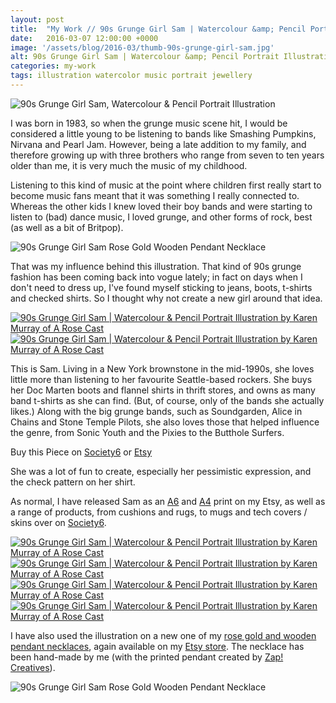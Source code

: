 ```yaml
---
layout: post
title:  "My Work // 90s Grunge Girl Sam | Watercolour &amp; Pencil Portrait Illustration, &amp; Rose Gold Wooden Pendant Necklace"
date:   2016-03-07 12:00:00 +0000
image: '/assets/blog/2016-03/thumb-90s-grunge-girl-sam.jpg'
alt: 90s Grunge Girl Sam | Watercolour &amp; Pencil Portrait Illustration
categories: my-work
tags: illustration watercolor music portrait jewellery
---
```


![90s Grunge Girl Sam, Watercolour &amp; Pencil Portrait Illustration](/assets/folio/portraits/portrait-illustration-sam.jpg "90s Grunge Girl Sam, Watercolour &amp; Pencil Portrait Illustration")

I was born in 1983, so when the grunge music scene hit, I would be considered a little young to be listening to bands like Smashing Pumpkins, Nirvana and Pearl Jam. However, being a late addition to my family, and therefore growing up with three brothers who range from seven to ten years older than me, it is very much the music of my childhood.

Listening to this kind of music at the point where children first really start to become music fans meant that it was something I really connected to. Whereas the other kids I knew loved their boy bands and were starting to listen to (bad) dance music, I loved grunge, and other forms of rock, best (as well as a bit of Britpop).

![90s Grunge Girl Sam Rose Gold Wooden Pendant Necklace](/assets/folio/portraits/sam-wooden-pendant-necklace-02.jpg "90s Grunge Girl Sam Rose Gold Wooden Pendant Necklace")

That was my influence behind this illustration. That kind of 90s grunge fashion has been coming back into vogue lately; in fact on days when I don't need to dress up, I've found myself sticking to jeans, boots, t-shirts and checked shirts. So I thought why not create a new girl around that idea.

<div class="row">
	<div class="col-md-6">
		<a href="https://www.etsy.com/listing/271265430/sam-a4-print-of-a-pencil-watercolour" title="Buy the A4 Print of 90s Grunge Girl Sam on my Etsy Store"><img src="/assets/blog/2016-03/a4-print-90s-grunge-girl-sam.jpg" alt="90s Grunge Girl Sam | Watercolour &amp; Pencil Portrait Illustration by Karen Murray of A Rose Cast" title="A4 Print of 90s Grunge Girl Sam | Watercolour &amp; Pencil Portrait Illustration by Karen Murray of A Rose Cast"></a>
	</div>
	<div class="col-md-6">
		<a href="" title="Buy the A6 Print of 90s Grunge Girl Sam on my Etsy Store"><img src="/assets/blog/2016-03/a6-print-90s-grunge-girl-sam.jpg" alt="90s Grunge Girl Sam | Watercolour &amp; Pencil Portrait Illustration by Karen Murray of A Rose Cast" title="A6 Print of 90s Grunge Girl Sam | Watercolour &amp; Pencil Portrait Illustration by Karen Murray of A Rose Cast"></a>
	</div>
</div>

This is Sam. Living in a New York brownstone in the mid-1990s, she loves little more than listening to her favourite Seattle-based rockers. She buys her Doc Marten boots and flannel shirts in thrift stores, and owns as many band t-shirts as she can find. (But, of course, only of the bands she actually likes.) Along with the big grunge bands, such as Soundgarden, Alice in Chains and Stone Temple Pilots, she also loves those that helped influence the genre, from Sonic Youth and the Pixies to the Butthole Surfers.

<div class="highlight">
	Buy <span class="the">this</span> Piece <span class="the">on</span> <a href="https://society6.com/product/sam-a-90s-grunge-music-fan-in-a-flannel-shirt-band-t-shirt-dm-boots_print#1=45">Society6</a> <span class="the">or</span> <a href="https://www.etsy.com/shop/ARoseCast/search?search_query=sam">Etsy</a>
</div>

She was a lot of fun to create, especially her pessimistic expression, and the check pattern on her shirt.

As normal, I have released Sam as an [A6](https://www.etsy.com/listing/267621317/watercolor-portrait-illustration-a6 "A6 Watercolour Illustration of 90s Grunge Girl Sam on Esty") and [A4](https://www.etsy.com/listing/271265430/sam-a4-print-of-a-pencil-watercolour "A4 Watercolour Illustration of 90s Grunge Girl Sam on Esty") print on my Etsy, as well as a range of products, from cushions and rugs, to mugs and tech covers / skins over on [Society6](https://society6.com/product/sam-a-90s-grunge-music-fan-in-a-flannel-shirt-band-t-shirt-dm-boots_print#1=45 "Watercolour Illustration of 90s Grunge Girl Sam on Society6").

<div class="row">
	<div class="col-md-6">
		<a href="" title="Buy 90s Grunge Girl Sam as a range of products on my Society6 Store"><img src="/assets/blog/2016-03/society6-90s-grunge-girl-sam-pillows.jpg" alt="90s Grunge Girl Sam | Watercolour &amp; Pencil Portrait Illustration by Karen Murray of A Rose Cast" title="Pillow of 90s Grunge Girl Sam | Watercolour &amp; Pencil Portrait Illustration by Karen Murray of A Rose Cast"></a>
	</div>
	<div class="col-md-6">
		<a href="" title="Buy 90s Grunge Girl Sam as a range of products on my Society6 Store"><img src="/assets/blog/2016-03/society6-90s-grunge-girl-sam-phone-skins.jpg" alt="90s Grunge Girl Sam | Watercolour &amp; Pencil Portrait Illustration by Karen Murray of A Rose Cast" title="iPhone Skin of 90s Grunge Girl Sam | Watercolour &amp; Pencil Portrait Illustration by Karen Murray of A Rose Cast"></a>
	</div>
</div>

<div class="row">
	<div class="col-md-6">
		<a href="" title="Buy 90s Grunge Girl Sam as a range of products on my Society6 Store"><img src="/assets/blog/2016-03/society6-90s-grunge-girl-sam-mugs.jpg" alt="90s Grunge Girl Sam | Watercolour &amp; Pencil Portrait Illustration by Karen Murray of A Rose Cast" title="Mug of 90s Grunge Girl Sam | Watercolour &amp; Pencil Portrait Illustration by Karen Murray of A Rose Cast"></a>
	</div>
	<div class="col-md-6">
		<a href="" title="Buy 90s Grunge Girl Sam as a range of products on my Society6 Store"><img src="/assets/blog/2016-03/society6-90s-grunge-girl-sam-bags.jpg" alt="90s Grunge Girl Sam | Watercolour &amp; Pencil Portrait Illustration by Karen Murray of A Rose Cast" title="Tote Bag of 90s Grunge Girl Sam | Watercolour &amp; Pencil Portrait Illustration by Karen Murray of A Rose Cast"></a>
	</div>
</div>

I have also used the illustration on a new one of my [rose gold and wooden pendant necklaces](https://www.etsy.com/listing/271265934/rose-gold-walnut-wood-pendant-necklace), again available on my [Etsy store](https://www.etsy.com/listing/271265934/rose-gold-walnut-wood-pendant-necklace). The necklace has been hand-made by me (with the printed pendant created by [Zap! Creatives](http://www.zapcreatives.co.uk)).

![90s Grunge Girl Sam Rose Gold Wooden Pendant Necklace](/assets/folio/portraits/sam-wooden-pendant-necklace-01.jpg "90s Grunge Girl Sam Rose Gold Wooden Pendant Necklace")
